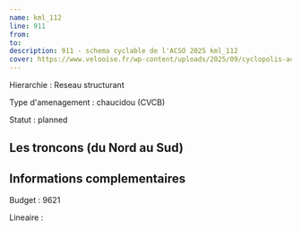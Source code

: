 ```yaml
---
name: kml_112 
line: 911
from: 
to:  
description: 911 - schema cyclable de l'ACSO 2025 kml_112 
cover: https://www.velooise.fr/wp-content/uploads/2025/09/cyclopolis-acso-default.jpg
---
```

Hierarchie : Reseau structurant

Type d'amenagement : chaucidou (CVCB)

Statut : planned

## Les troncons (du Nord au Sud)

## Informations complementaires

Budget  : 9621 

Lineaire :

